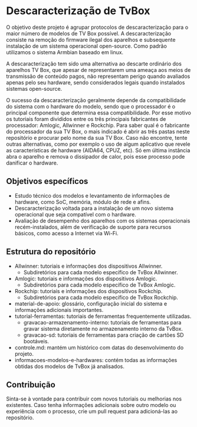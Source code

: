 # Descaracterização de TvBox

O objetivo deste projeto é agrupar protocolos de descaracterização para o maior número de modelos de TV Box possível. A descaracterização consiste na remoção do firmware ilegal dos aparelhos e subsequente instalação de um sistema operacional open-source. Como padrão utilizamos o sistema Armbian baseado em linux.

A descaracterização tem sido uma alternativa ao descarte ordinário dos aparelhos TV Box, que apesar de representarem uma ameaça aos meios de transmissão de conteúdo pagos, não representam perigo quando avaliados apenas pelo seu hardware, sendo considerados legais quando instalados sistemas open-source.

O sucesso da descaracterização geralmente depende da compatibilidade do sistema com o hardware do modelo, sendo que o processador é o principal componente que determina essa compatibilidade. Por esse motivo os tutoriais foram divididos entre os três principais fabricantes de processador: Amlogic, Allwinner e Rockchip.
Para saber qual é o fabricante do processador da sua TV Box, o mais indicado é abrir as três pastas neste repositório e procurar pelo nome da sua TV Box. Caso não encontre, tente outras alternativas, como por exemplo o uso de algum aplicativo que revele as características de hardware (AIDA64, CPUZ, etc). Só em última instância abra o aparelho e remova o dissipador de calor, pois esse processo pode danificar o hardware.

## Objetivos específicos

- Estudo técnico dos modelos e levantamento de informações de hardware, como SoC, memória, módulo de rede e afins.
- Descaracterização voltada para a instalação de um novo sistema operacional que seja compatível com o hardware.
- Avaliação de desempenho dos aparelhos com os sistemas operacionais recém-instalados, além de verificação de suporte para recursos básicos, como acesso a Internet via Wi-Fi.

## Estrutura do repositório

- Allwinner: tutoriais e informações dos dispositivos Allwinner.
  - Subdiretórios para cada modelo específico de TvBox Allwinner.
- Amlogic: tutoriais e informações dos dispositivos Amlogic.
  - Subdiretórios para cada modelo específico de TvBox Amlogic.
- Rockchip: tutoriais e informações dos dispositivos Rockchip.
  - Subdiretórios para cada modelo específico de TvBox Rockchip.
- material-de-apoio: glossário, configuração inicial do sistema e informações adicionais importantes.
- tutorial-ferramentas: tutoriais de ferramentas frequentemente utilizadas.
  - gravacao-armazenamento-interno: tutoriais de ferramentas para gravar sistema diretamente no armazenamento interno da TvBox.
  - gravacao-sd: tutoriais de ferramentas para criação de cartões SD bootáveis.
- controle.md: mantém um histórico com datas do desenvolvimento do projeto.
- informacoes-modelos-e-hardwares: contém todas as informações obtidas dos modelos de TvBox já analisados.

## Contribuição

Sinta-se à vontade para contribuir com novos tutoriais ou melhorias nos existentes. Caso tenha informações adicionais sobre outro modelo ou experiência com o processo, crie um pull request para adicioná-las ao repositório.
